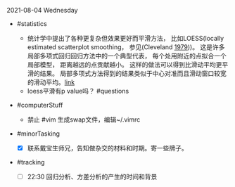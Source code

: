 2021-08-04 Wednesday


- #statistics
  - 统计学中提出了各种更复杂但效果更好而平滑方法， 比如LOESS(locally estimated scatterplot smoothing， 参见(Cleveland [1979](https://www.math.pku.edu.cn/teachers/lidf/docs/Rbook/html/_Rbook/ggplotvis.html#ref-Cleveland1979:LOESS)))。 这是许多局部多项式回归回归方法中的一个典型代表， 每个处用附近的点拟合一个局部模型， 距离越远的点贡献越小。 这样的做法可以得到比滑动平均更平滑的结果。 局部多项式方法得到的结果类似于中心对准而且滑动窗口较宽的滑动平均。[link](https://www.math.pku.edu.cn/teachers/lidf/docs/Rbook/html/_Rbook/ggplotvis.html#ggplotvis-fit)
  - loess平滑有p value吗？ #questions 

- #computerStuff
  - 禁止 #vim 生成swap文件，编辑~/.vimrc

- #minorTasking
  - [x] 联系戴宝生师兄，告知做杂交的材料和时期。寄一些牌子。

- #tracking 
	- [ ] 22:30 回归分析、方差分析的产生的时间和背景











